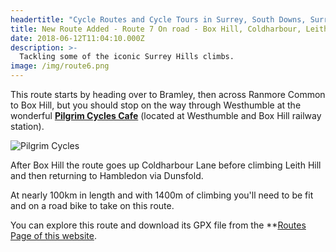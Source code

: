 ```yaml
---
headertitle: "Cycle Routes and Cycle Tours in Surrey, South Downs, Surrey Hills, West Sussex, Guildford, Haslemere, Farnham, Godalming, Chiddingfold and Petworth."
title: New Route Added - Route 7 On road - Box Hill, Coldharbour, Leith Hill - 92km 1400m of climbing
date: 2018-06-12T11:04:10.000Z
description: >-
  Tackling some of the iconic Surrey Hills climbs.
image: /img/route6.png
---
```

This route starts by heading over to Bramley, then across Ranmore Common to Box Hill, but you should stop on the way through Westhumble at the wonderful **[Pilgrim Cycles Cafe](http://pilgrim-cycles.co.uk/)** (located at Westhumble and Box Hill railway station).

![Pilgrim Cycles](/img/pilgrim_cycles.jpg)

After Box Hill the route goes up Coldharbour Lane before climbing Leith Hill and then returning to Hambledon via Dunsfold.

At nearly 100km in length and with 1400m of climbing you'll need to be fit and on a road bike to take on this route.

You can explore this route and download its GPX file from the **[Routes Page of this website](/routes/#route7).